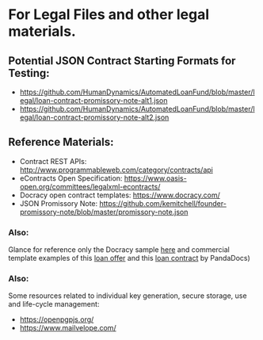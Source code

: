 # For Legal Files and other legal materials.

## Potential JSON Contract Starting Formats for Testing:

* https://github.com/HumanDynamics/AutomatedLoanFund/blob/master/legal/loan-contract-promissory-note-alt1.json
* https://github.com/HumanDynamics/AutomatedLoanFund/blob/master/legal/loan-contract-promissory-note-alt2.json

## Reference Materials:

* Contract REST APIs: http://www.programmableweb.com/category/contracts/api
* eContracts Open Specification: https://www.oasis-open.org/committees/legalxml-econtracts/
* Docracy open contract templates: https://www.docracy.com/
* JSON Promissory Note: https://github.com/kemitchell/founder-promissory-note/blob/master/promissory-note.json

### Also:

Glance for reference only the Docracy sample [here](http://www.docracy.com/0cvsus6g5vp/promissory-note-ppdd) and commercial template examples of this [loan offer](https://www.pandadoc.com/bank-loan-proposal-template) and this [loan contract](https://www.pandadoc.com/financial-services-proposal-templates) by PandaDocs)

### Also:

Some resources related to individual key generation, secure storage, use and life-cycle management: 
* https://openpgpjs.org/
* https://www.mailvelope.com/
